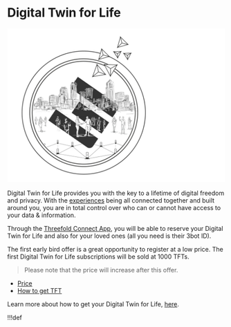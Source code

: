 # Digital Twin for Life 

![](img/dtl_.jpg)

Digital Twin for Life provides you with the key to a lifetime of digital freedom and privacy. With the [experiences](experiences) being all connected together and built around you, you are in total control over who can or cannot have access to your data & information. 

Through the [Threefold Connect App](threefold_connect), you will be able to reserve your Digital Twin for Life and also for your loved ones (all you need is their 3bot ID). 

The first early bird offer is a great opportunity to register at a low price. The first Digital Twin for Life subscriptions will be sold at 1000 TFTs. 

> Please note that the price will increase after this offer. 


  - [Price](price)
  - [How to get TFT](how_to_get_tft)

Learn more about how to get your Digital Twin for Life, [here](get_your_dt_home).


!!!def